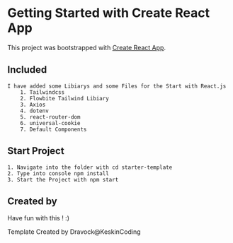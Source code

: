 # Getting Started with Create React App

This project was bootstrapped with [Create React App](https://github.com/facebook/create-react-app).

## Included
    I have added some Libiarys and some Files for the Start with React.js
        1. Tailwindcss
        2. Flowbite Tailwind Libiary
        3. Axios
        4. dotenv
        5. react-router-dom
        6. universal-cookie
        7. Default Components

## Start Project

    1. Navigate into the folder with cd starter-template
    2. Type into console npm install
    3. Start the Project with npm start

## Created by

Have fun with this ! :)

Template Created by Dravock@KeskinCoding 
